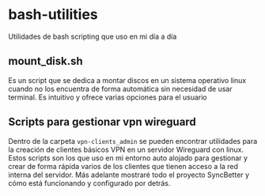 # bash-utilities
Utilidades de bash scripting que uso en mi día a día

## mount_disk.sh
Es un script que se dedica a montar discos en un sistema operativo linux cuando no los encuentra de forma automática
sin necesidad de usar terminal. Es intuitivo y ofrece varias opciones para el usuario

## Scripts para gestionar vpn wireguard
Dentro de la carpeta `vpn-clients_admin` se pueden encontrar utilidades para la creación de clientes básicos
VPN en un servidor Wireguard con linux. Estos scripts son los que uso en mi entorno auto alojado para gestionar
y crear de forma rápida varios de los clientes que tienen acceso a la red interna del servidor. Más adelante
mostraré todo el proyecto SyncBetter y cómo está funcionando y configurado por detrás. 
